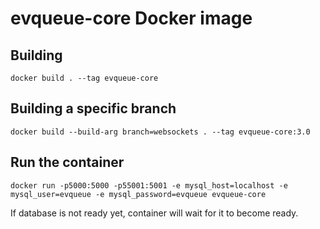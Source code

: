 # evqueue-core Docker image

## Building

``` 
docker build . --tag evqueue-core
```

## Building a specific branch

```
docker build --build-arg branch=websockets . --tag evqueue-core:3.0
```

## Run the container

```
docker run -p5000:5000 -p55001:5001 -e mysql_host=localhost -e mysql_user=evqueue -e mysql_password=evqueue evqueue-core
```

If database is not ready yet, container will wait for it to become ready.
